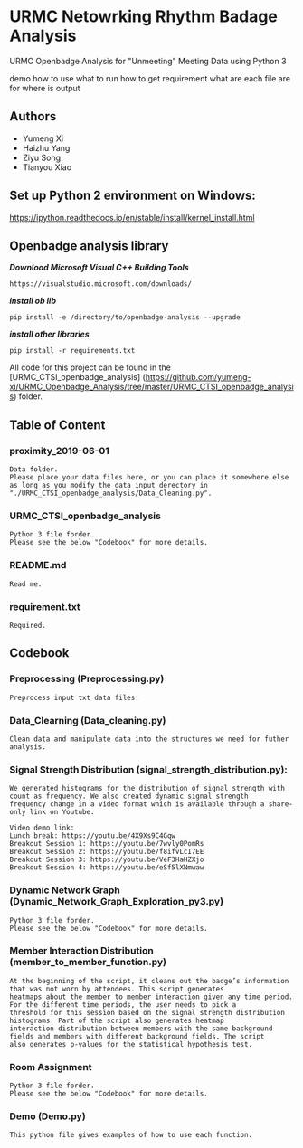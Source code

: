 # URMC Netowrking Rhythm Badage Analysis
URMC Openbadge Analysis for "Unmeeting" Meeting Data using Python 3

demo how to use 
what to run 
how to get requirement 
what are each file are for 
where is output 

## Authors
* Yumeng Xi
* Haizhu Yang
* Ziyu Song
* Tianyou Xiao


## Set up Python 2 environment on Windows:
https://ipython.readthedocs.io/en/stable/install/kernel_install.html

## Openbadge analysis library
***Download Microsoft Visual C++ Building Tools***
```
https://visualstudio.microsoft.com/downloads/
```
***install ob lib***
```
pip install -e /directory/to/openbadge-analysis --upgrade
```
***install other libraries***
```
pip install -r requirements.txt
```
All code for this project can be found in the [URMC_CTSI_openbadge_analysis]
(https://github.com/yumeng-xi/URMC_Openbadge_Analysis/tree/master/URMC_CTSI_openbadge_analysis) folder.


## Table of Content

### proximity_2019-06-01
```
Data folder.
Please place your data files here, or you can place it somewhere else as long as you modify the data input derectory in 
"./URMC_CTSI_openbadge_analysis/Data_Cleaning.py". 
```

### URMC_CTSI_openbadge_analysis
```
Python 3 file forder.
Please see the below "Codebook" for more details. 
```

### README.md
```
Read me. 
```

### requirement.txt
```
Required. 
```


## Codebook
### Preprocessing (Preprocessing.py)
```
Preprocess input txt data files. 
```

### Data_Clearning (Data_cleaning.py)
```
Clean data and manipulate data into the structures we need for futher analysis. 
```

### Signal Strength Distribution (signal_strength_distribution.py):
```
We generated histograms for the distribution of signal strength with count as frequency. We also created dynamic signal strength 
frequency change in a video format which is available through a share-only link on Youtube.

Video demo link: 
Lunch break: https://youtu.be/4X9Xs9C4Gqw 
Breakout Session 1: https://youtu.be/7wvly0PomRs 
Breakout Session 2: https://youtu.be/f8ifvLcI7EE 
Breakout Session 3: https://youtu.be/VeF3HaHZXjo 
Breakout Session 4: https://youtu.be/eSf5lXNmwaw 
```

### Dynamic Network Graph (Dynamic_Network_Graph_Exploration_py3.py)
```
Python 3 file forder.
Please see the below "Codebook" for more details. 
```

### Member Interaction Distribution (member_to_member_function.py)
```
At the beginning of the script, it cleans out the badge’s information that was not worn by attendees. This script generates 
heatmaps about the member to member interaction given any time period. For the different time periods, the user needs to pick a 
threshold for this session based on the signal strength distribution histograms. Part of the script also generates heatmap 
interaction distribution between members with the same background fields and members with different background fields. The script 
also generates p-values for the statistical hypothesis test. 
```

### Room Assignment
```
Python 3 file forder.
Please see the below "Codebook" for more details. 
```

### Demo (Demo.py)
```
This python file gives examples of how to use each function. 
```
